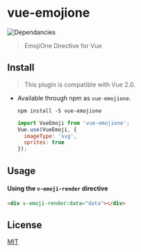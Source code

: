 # vue-emojione

![Dependancies](https://david-dm.org/pranavrajs/vue-emojione.svg)
> EmojiOne Directive for Vue


## Install

> This plugin is compatible with Vue 2.0.


- Available through npm as `vue-emojione`.
  ```
  npm install -S vue-emojione
  ```

  ``` js
  import VueEmoji from 'vue-emojione';
  Vue.use(VueEmoji, {
    imageType: 'svg',
    sprites: true
  });
  ```


## Usage

#### Using the `v-emoji-render` directive

``` html
<div v-emoji-render:data="data"></div>
```

## License

[MIT](http://opensource.org/licenses/MIT)
